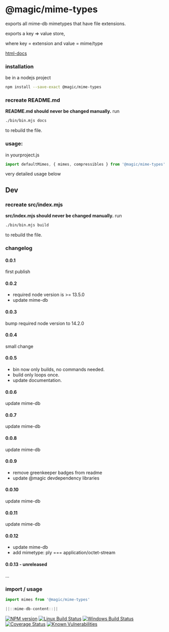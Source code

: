 <!--

This file gets generated via 'bin/README-template.md'
do not change README.md, change the template instead!

-->

# @magic/mime-types

exports all mime-db mimetypes that have file extensions.

exports a key => value store,

where key = extension and value = mime/type

[html-docs](https://magic.github.io/mime-types)

### installation
be in a nodejs project
```bash
npm install --save-exact @magic/mime-types
```

### recreate README.md
**README.md should never be changed manually.**
run
```bash
./bin/bin.mjs docs
```
to rebuild the file.

### usage:
in yourproject.js

```javascript
import defaultMimes, { mimes, compressibles } from '@magic/mime-types'
```

very detailed usage below

## Dev

### recreate src/index.mjs
**src/index.mjs should never be changed manually.**
run
```bash
./bin/bin.mjs build
```
to rebuild the file.

### changelog

#### 0.0.1
first publish

#### 0.0.2
* required node version is >= 13.5.0
* update mime-db

#### 0.0.3
bump required node version to 14.2.0

#### 0.0.4
small change

#### 0.0.5
* bin now only builds, no commands needed.
* build only loops once.
* update documentation.

#### 0.0.6
update mime-db

#### 0.0.7
update mime-db

#### 0.0.8
update mime-db

#### 0.0.9
* remove greenkeeper badges from readme
* update @magic devdependency libraries

#### 0.0.10
update mime-db

#### 0.0.11
update mime-db

#### 0.0.12
* update mime-db
* add mimetype: ply === application/octet-stream

#### 0.0.13 - unreleased
...


### import / usage
```javascript
import mimes from '@magic/mime-types'

||::mime-db-content::||
```

[![NPM version][npm-image]][npm-url]
[![Linux Build Status][travis-image]][travis-url]
[![Windows Build Status][appveyor-image]][appveyor-url]
[![Coverage Status][coveralls-image]][coveralls-url]
[![Known Vulnerabilities][snyk-image]][snyk-url]

[npm-image]: https://img.shields.io/npm/v/@magic/mime-types.svg
[npm-url]: https://www.npmjs.com/package/@magic/mime-types
[travis-image]: https://img.shields.io/travis/com/magic/mime-types.svg?branch=master
[travis-url]: https://travis-ci.com/magic/mime-types
[appveyor-image]: https://img.shields.io/appveyor/ci/magic/mime-types/master.svg
[appveyor-url]: https://ci.appveyor.com/project/magic/mime-types/branch/master
[coveralls-image]: https://coveralls.io/repos/github/magic/mime-types/badge.svg
[coveralls-url]: https://coveralls.io/github/magic/mime-types
[snyk-image]: https://snyk.io/test/github/magic/mime-types/badge.svg
[snyk-url]: https://snyk.io/test/github/magic/mime-types
